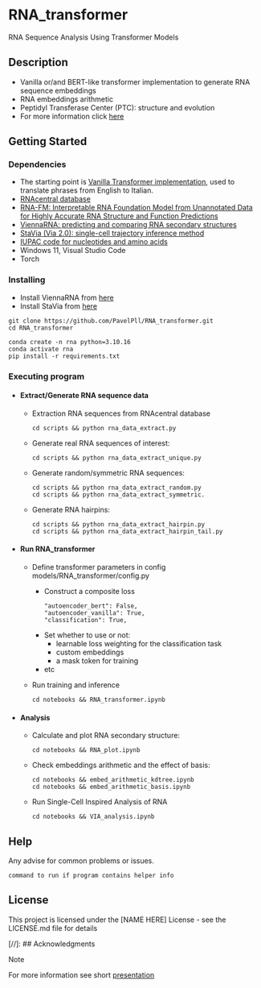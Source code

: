 # RNA_transformer
RNA Sequence Analysis Using Transformer Models
## Description 
* Vanilla or/and BERT-like transformer implementation to generate RNA sequence embeddings 
* RNA embeddings arithmetic
* Peptidyl Transferase Center (PTC): structure and evolution
* For more information click [here](https://github.com/PavelPll/RNA_transformer/blob/main/docs/RNA_transformer.pdf)



## Getting Started

### Dependencies
* The starting point is [Vanilla Transformer implementation](https://github.com/hkproj/pytorch-transformer), used to translate phrases from English to Italian.
* [RNAcentral database](https://rnacentral.org)
* [RNA-FM: Interpretable RNA Foundation Model from Unannotated Data for Highly Accurate RNA Structure and Function Predictions](https://huggingface.co/multimolecule/rnafm)
* [ViennaRNA: predicting and comparing RNA secondary structures](https://www.tbi.univie.ac.at/RNA/ViennaRNA/doc/html)
* [StaVia (Via 2.0): single-cell trajectory inference method](https://pyvia.readthedocs.io/en/latest/pyVia-home.html)
* [IUPAC code for nucleotides and amino acids](https://www.bioinformatics.org/sms/iupac.html)
* Windows 11, Visual Studio Code
* Torch

### Installing

* Install ViennaRNA from [here](https://www.tbi.univie.ac.at/RNA/ViennaRNA/doc/html/install.html)
* Install StaVia from [here](https://pyvia.readthedocs.io/en/latest/Installation.html)
```
git clone https://github.com/PavelPll/RNA_transformer.git
cd RNA_transformer
```
```
conda create -n rna python=3.10.16
conda activate rna
pip install -r requirements.txt
```

### Executing program

* #### Extract/Generate RNA sequence data 
    * Extraction RNA sequences from RNAcentral database
         ```
         cd scripts && python rna_data_extract.py
         ```
    * Generate real RNA sequences of interest:
        ```
        cd scripts && python rna_data_extract_unique.py
        ```
    * Generate random/symmetric RNA sequences:
        ```
        cd scripts && python rna_data_extract_random.py
        cd scripts && python rna_data_extract_symmetric.
        ```
    * Generate RNA hairpins:
        ```
        cd scripts && python rna_data_extract_hairpin.py
        cd scripts && python rna_data_extract_hairpin_tail.py
        ```
* #### Run RNA_transformer
    * Define transformer parameters in config models/RNA_transformer/config.py
      
        * Construct a composite loss
            ```
            "autoencoder_bert": False,
            "autoencoder_vanilla": True,
            "classification": True,
            ```
        *  Set whether to use or not:
            * learnable loss weighting for the classification task
            * custom embeddings  
            * a mask token for training
        * etc
    * Run training and inference
        ```
        cd notebooks && RNA_transformer.ipynb
        ```
* #### Analysis
    * Calculate and plot RNA secondary structure:
        ```
        cd notebooks && RNA_plot.ipynb
        ```
    * Check embeddings arithmetic and the effect of basis:
        ```
        cd notebooks && embed_arithmetic_kdtree.ipynb
        cd notebooks && embed_arithmetic_basis.ipynb
        ```
    * Run Single-Cell Inspired Analysis of RNA
        ```
        cd notebooks && VIA_analysis.ipynb
        ```

## Help

Any advise for common problems or issues.
```
command to run if program contains helper info
```


## License

This project is licensed under the [NAME HERE] License - see the LICENSE.md file for details

[//]: ## Acknowledgments


> [!NOTE]
> For more information see short [presentation](https://github.com/PavelPll/RNA_transformer/blob/main/docs/RNA_transformer.pdf)


